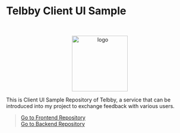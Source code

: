 # Telbby Client UI Sample

<br />
<p align="center">
  <img src="https://user-images.githubusercontent.com/22045163/141472494-00de9d64-1f05-4b1c-bb29-3f688368136c.png" alt="logo" width="150px" />
</p>

This is Client UI Sample Repository of Telbby, a service that can be introduced into my project to exchange feedback with various users.

> [Go to Frontend Repository](https://github.com/telbby/telbby-frontend)  
> [Go to Backend Repository](https://github.com/telbby/telbby-backend)
